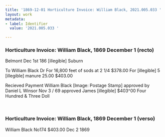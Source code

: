 ```yaml
---
title: '1869-12-01 Horticulture Invoice: William Black, 2021.005.033 '
layout: work
metadata:
- label: Identifier
  value: '2021.005.033 '

---
```

<div class="pages">
<div id="page-1381275">
<h3><a name="page-1381275">Horticulture Invoice: William Black, 1869 December 1 (recto)</a></h3>
<div class="page-content">
<p>Belmont Dec 1st 186<span class='line-break'> </span>[illegible] Suburn</p>
<p>To William Black                                          Dr<span class='line-break'> </span>For 16,800 feet of sods at 2 1/4         $378.00<span class='line-break'> </span>For [illegible] 5 [illegible] manure        25.00<span class='line-break'> </span>$403.00</p>
<p>Recieved Payment William Black<span class='line-break'> </span>[Image: Postage Stamp] <span class='line-break'> </span>approved by Daniel L Winsor <span class='line-break'> </span>Nov 3 / 69 approved James [illegible] <span class='line-break'> </span>$403^00 Four Hundred &amp; Three Doll</p>
</div>
</div>
<br />
<div id="page-1381276">
<h3><a name="page-1381276">Horticulture Invoice: William Black, 1869 December 1 (verso)</a></h3>
<div class="page-content">
<p>William Black <span class='line-break'> </span>No174 $403.00<span class='line-break'> </span>Dec 2 1869</p>
</div>
</div>
<br />
</div>
